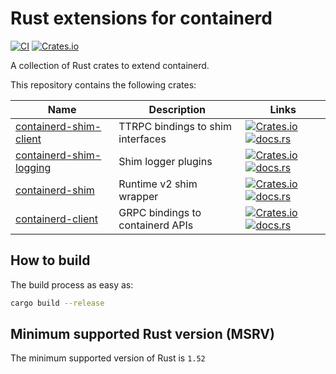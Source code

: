 # Rust extensions for containerd

[![CI](https://github.com/mxpv/shim-rs/actions/workflows/ci.yml/badge.svg?branch=main)](https://github.com/mxpv/shim-rs/actions/workflows/ci.yml)
[![Crates.io](https://img.shields.io/crates/l/containerd-client)](https://github.com/containerd/rust-extensions/blob/main/LICENSE)

A collection of Rust crates to extend containerd.

This repository contains the following crates:

| Name | Description | Links |
| --- | --- | --- |
| [containerd-shim-client](crates/shim-client) | TTRPC bindings to shim interfaces | [![Crates.io](https://img.shields.io/crates/v/containerd-shim-client)](https://crates.io/crates/containerd-shim-client) [![docs.rs](https://img.shields.io/docsrs/containerd-shim-client)](https://docs.rs/containerd-shim-client/latest/containerd-shim-client/) |
| [containerd-shim-logging](crates/logging) | Shim logger plugins | [![Crates.io](https://img.shields.io/crates/v/containerd-shim-logging)](https://crates.io/crates/containerd-shim-logging) [![docs.rs](https://img.shields.io/docsrs/containerd-shim-logging)](https://docs.rs/containerd-shim-logging/latest/containerd_shim_logging/) |
| [containerd-shim](crates/shim) | Runtime v2 shim wrapper | [![Crates.io](https://img.shields.io/crates/v/containerd-shim)](https://crates.io/crates/containerd-shim) [![docs.rs](https://img.shields.io/docsrs/containerd-shim)](https://docs.rs/containerd-shim/latest/containerd-shim/) |
| [containerd-client](crates/client) | GRPC bindings to containerd APIs | [![Crates.io](https://img.shields.io/crates/v/containerd-client)](https://crates.io/crates/containerd-client) [![docs.rs](https://img.shields.io/docsrs/containerd-client)](https://docs.rs/containerd-client/latest/containerd_client/) |

## How to build
The build process as easy as:
```bash
cargo build --release
```

## Minimum supported Rust version (MSRV)
The minimum supported version of Rust is `1.52`
